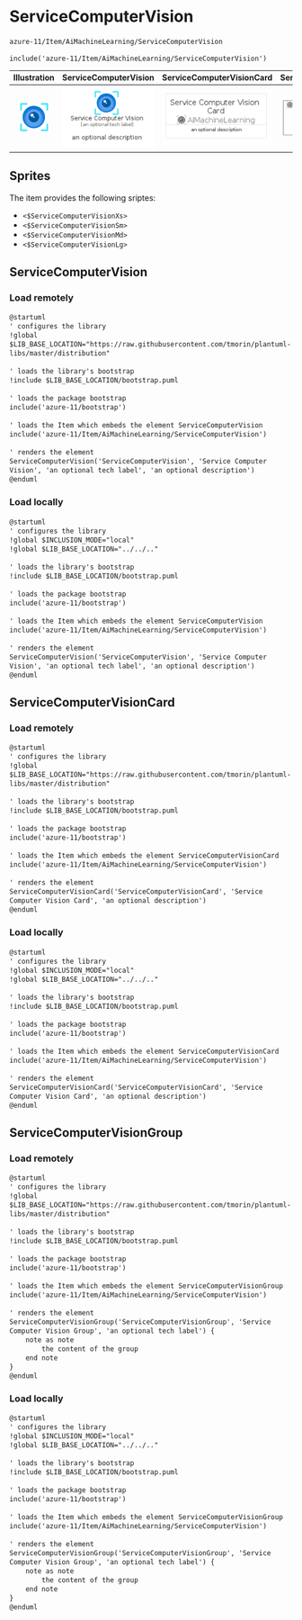# ServiceComputerVision


```text
azure-11/Item/AiMachineLearning/ServiceComputerVision
```

```text
include('azure-11/Item/AiMachineLearning/ServiceComputerVision')
```



| Illustration | ServiceComputerVision | ServiceComputerVisionCard | ServiceComputerVisionGroup |
| :---: | :---: | :---: | :---: |
| ![illustration for Illustration](../../../azure-11/Item/AiMachineLearning/ServiceComputerVision.png) | ![illustration for ServiceComputerVision](../../../azure-11/Item/AiMachineLearning/ServiceComputerVision.Local.png) | ![illustration for ServiceComputerVisionCard](../../../azure-11/Item/AiMachineLearning/ServiceComputerVisionCard.Local.png) | ![illustration for ServiceComputerVisionGroup](../../../azure-11/Item/AiMachineLearning/ServiceComputerVisionGroup.Local.png) |



## Sprites
The item provides the following sriptes:

- `<$ServiceComputerVisionXs>`
- `<$ServiceComputerVisionSm>`
- `<$ServiceComputerVisionMd>`
- `<$ServiceComputerVisionLg>`





## ServiceComputerVision

### Load remotely
```plantuml
@startuml
' configures the library
!global $LIB_BASE_LOCATION="https://raw.githubusercontent.com/tmorin/plantuml-libs/master/distribution"

' loads the library's bootstrap
!include $LIB_BASE_LOCATION/bootstrap.puml

' loads the package bootstrap
include('azure-11/bootstrap')

' loads the Item which embeds the element ServiceComputerVision
include('azure-11/Item/AiMachineLearning/ServiceComputerVision')

' renders the element
ServiceComputerVision('ServiceComputerVision', 'Service Computer Vision', 'an optional tech label', 'an optional description')
@enduml
```

### Load locally
```plantuml
@startuml
' configures the library
!global $INCLUSION_MODE="local"
!global $LIB_BASE_LOCATION="../../.."

' loads the library's bootstrap
!include $LIB_BASE_LOCATION/bootstrap.puml

' loads the package bootstrap
include('azure-11/bootstrap')

' loads the Item which embeds the element ServiceComputerVision
include('azure-11/Item/AiMachineLearning/ServiceComputerVision')

' renders the element
ServiceComputerVision('ServiceComputerVision', 'Service Computer Vision', 'an optional tech label', 'an optional description')
@enduml
```

## ServiceComputerVisionCard

### Load remotely
```plantuml
@startuml
' configures the library
!global $LIB_BASE_LOCATION="https://raw.githubusercontent.com/tmorin/plantuml-libs/master/distribution"

' loads the library's bootstrap
!include $LIB_BASE_LOCATION/bootstrap.puml

' loads the package bootstrap
include('azure-11/bootstrap')

' loads the Item which embeds the element ServiceComputerVisionCard
include('azure-11/Item/AiMachineLearning/ServiceComputerVision')

' renders the element
ServiceComputerVisionCard('ServiceComputerVisionCard', 'Service Computer Vision Card', 'an optional description')
@enduml
```

### Load locally
```plantuml
@startuml
' configures the library
!global $INCLUSION_MODE="local"
!global $LIB_BASE_LOCATION="../../.."

' loads the library's bootstrap
!include $LIB_BASE_LOCATION/bootstrap.puml

' loads the package bootstrap
include('azure-11/bootstrap')

' loads the Item which embeds the element ServiceComputerVisionCard
include('azure-11/Item/AiMachineLearning/ServiceComputerVision')

' renders the element
ServiceComputerVisionCard('ServiceComputerVisionCard', 'Service Computer Vision Card', 'an optional description')
@enduml
```

## ServiceComputerVisionGroup

### Load remotely
```plantuml
@startuml
' configures the library
!global $LIB_BASE_LOCATION="https://raw.githubusercontent.com/tmorin/plantuml-libs/master/distribution"

' loads the library's bootstrap
!include $LIB_BASE_LOCATION/bootstrap.puml

' loads the package bootstrap
include('azure-11/bootstrap')

' loads the Item which embeds the element ServiceComputerVisionGroup
include('azure-11/Item/AiMachineLearning/ServiceComputerVision')

' renders the element
ServiceComputerVisionGroup('ServiceComputerVisionGroup', 'Service Computer Vision Group', 'an optional tech label') {
    note as note
        the content of the group
    end note
}
@enduml
```

### Load locally
```plantuml
@startuml
' configures the library
!global $INCLUSION_MODE="local"
!global $LIB_BASE_LOCATION="../../.."

' loads the library's bootstrap
!include $LIB_BASE_LOCATION/bootstrap.puml

' loads the package bootstrap
include('azure-11/bootstrap')

' loads the Item which embeds the element ServiceComputerVisionGroup
include('azure-11/Item/AiMachineLearning/ServiceComputerVision')

' renders the element
ServiceComputerVisionGroup('ServiceComputerVisionGroup', 'Service Computer Vision Group', 'an optional tech label') {
    note as note
        the content of the group
    end note
}
@enduml
```

